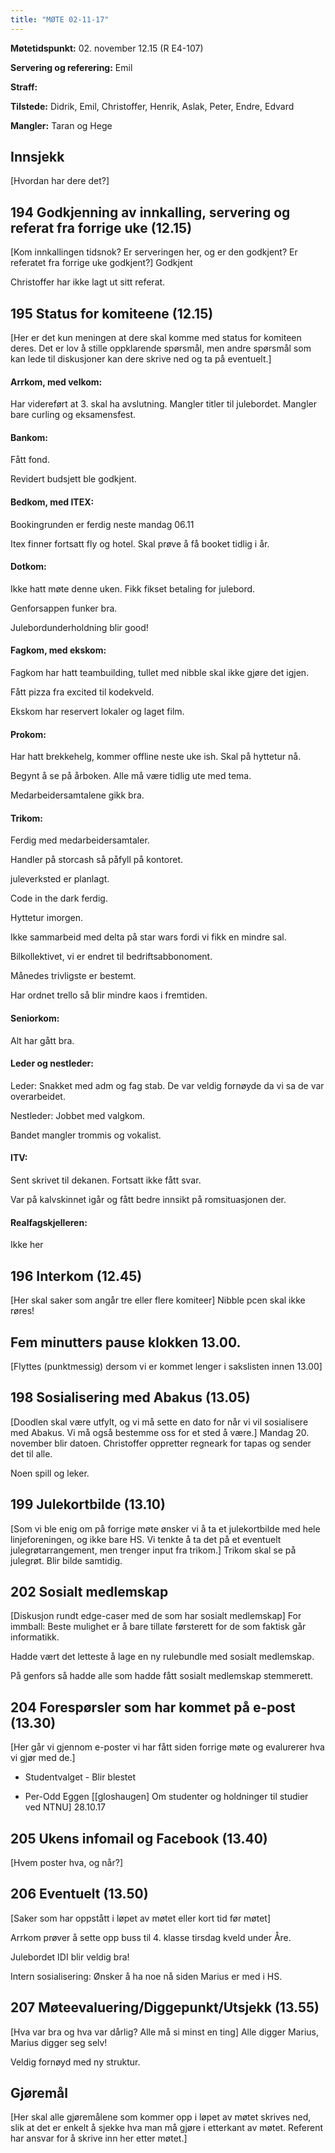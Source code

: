 ```yaml
---
title: "MØTE 02-11-17"
---
```


**Møtetidspunkt:** 02. november 12.15 (R E4-107)

**Servering og referering:** Emil

**Straff:**

**Tilstede:** Didrik, Emil, Christoffer, Henrik, Aslak, Peter, Endre, Edvard

**Mangler:** Taran og Hege

## Innsjekk
[Hvordan har dere det?]

## 194 Godkjenning av innkalling, servering og referat fra forrige uke (12.15)
[Kom innkallingen tidsnok? Er serveringen her, og er den godkjent? Er referatet fra forrige uke godkjent?]
Godkjent

Christoffer har ikke lagt ut sitt referat.

## 195 Status for komiteene (12.15)
[Her er det kun meningen at dere skal komme med status for komiteen deres. Det er lov å stille oppklarende spørsmål, men andre spørsmål som kan lede til diskusjoner kan dere skrive ned og ta på eventuelt.]

#### Arrkom, med velkom:
Har videreført at 3. skal ha avslutning.
Mangler titler til julebordet.
Mangler bare curling og eksamensfest.

#### Bankom:
Fått fond.

Revidert budsjett ble godkjent.

#### Bedkom, med ITEX:

Bookingrunden er ferdig neste mandag 06.11

Itex finner fortsatt fly og hotel. Skal prøve å få booket tidlig i år.

#### Dotkom:
Ikke hatt møte denne uken.
Fikk fikset betaling for julebord.

Genforsappen funker bra.

Julebordunderholdning blir good!

#### Fagkom, med ekskom:
Fagkom har hatt teambuilding, tullet med nibble skal ikke gjøre det igjen.

Fått pizza fra excited til kodekveld.

Ekskom har reservert lokaler og laget film.

#### Prokom:
Har hatt brekkehelg, kommer offline neste uke ish.
Skal på hyttetur nå.

Begynt å se på årboken. Alle må være tidlig ute med tema.

Medarbeidersamtalene gikk bra.

#### Trikom:
Ferdig med medarbeidersamtaler.

Handler på storcash så påfyll på kontoret.

juleverksted er planlagt.

Code in the dark ferdig.

Hyttetur imorgen.

Ikke sammarbeid med delta på star wars fordi vi fikk en mindre sal.

Bilkollektivet, vi er endret til bedriftsabbonoment.

Månedes trivligste er bestemt.

Har ordnet trello så blir mindre kaos i fremtiden.

#### Seniorkom:
Alt har gått bra.

#### Leder og nestleder:
Leder:
Snakket med adm og fag stab. De var veldig fornøyde da vi sa de var overarbeidet.

Nestleder:
Jobbet med valgkom.

Bandet mangler trommis og vokalist.

#### ITV:
Sent skrivet til dekanen.
Fortsatt ikke fått svar.

Var på kalvskinnet igår og fått bedre innsikt på romsituasjonen der.

#### Realfagskjelleren:
Ikke her

## 196 Interkom (12.45)
[Her skal saker som angår tre eller flere komiteer]
Nibble pcen skal ikke røres!

## Fem minutters pause klokken 13.00.
[Flyttes (punktmessig) dersom vi er kommet lenger i sakslisten innen 13.00]

## 198 Sosialisering med Abakus (13.05)
[Doodlen skal være utfylt, og vi må sette en dato for når vi vil sosialisere med Abakus. Vi må også bestemme oss for et sted å være.]
Mandag 20. november blir datoen.
Christoffer oppretter regneark for tapas og sender det til alle.

Noen spill og leker.


## 199 Julekortbilde (13.10)
[Som vi ble enig om på forrige møte ønsker vi å ta et julekortbilde med hele linjeforeningen, og ikke bare HS. Vi tenkte å ta det på et eventuelt julegrøtarrangement, men trenger input fra trikom.]
Trikom skal se på julegrøt.
Blir bilde samtidig.


## 202 Sosialt medlemskap
[Diskusjon rundt edge-caser med de som har sosialt medlemskap]
For immball: Beste mulighet er å bare tillate førsterett for de som faktisk går informatikk.

Hadde vært det letteste å lage en ny rulebundle med sosialt medlemskap.

På genfors så hadde alle som hadde fått sosialt medlemskap stemmerett.

## 204 Forespørsler som har kommet på e-post (13.30)
[Her går vi gjennom e-poster vi har fått siden forrige møte og evalurerer hva vi gjør med de.]

 - Studentvalget - Blir blestet

 - Per-Odd Eggen [[gloshaugen] Om studenter og holdninger til studier ved NTNU] 28.10.17

## 205 Ukens infomail og Facebook (13.40)
[Hvem poster hva, og når?]

## 206 Eventuelt (13.50)

[Saker som har oppstått i løpet av møtet eller kort tid før møtet]

Arrkom prøver å sette opp buss til 4. klasse tirsdag kveld under Åre.

Julebordet IDI blir veldig bra!

Intern sosialisering: Ønsker å ha noe nå siden Marius er med i HS.

## 207 Møteevaluering/Diggepunkt/Utsjekk (13.55)
[Hva var bra og hva var dårlig? Alle må si minst en ting]
Alle digger Marius, Marius digger seg selv!

Veldig fornøyd med ny struktur.

## Gjøremål
[Her skal alle gjøremålene som kommer opp i løpet av møtet skrives ned, slik at det er enkelt å sjekke hva man må gjøre i etterkant av møtet. Referent har ansvar for å skrive inn her etter møtet.]